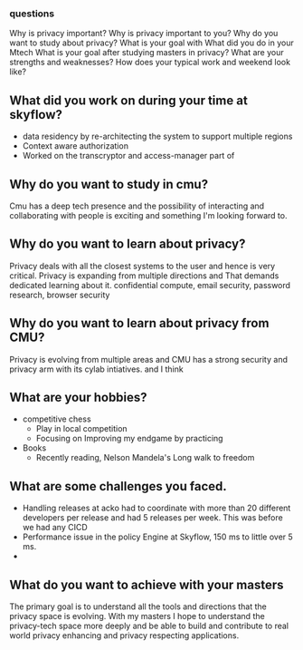 ### questions

Why is privacy important?
Why is privacy important to you?
Why do you want to study about privacy?
What is your goal with
What did you do in your Mtech
What is your goal after studying masters in privacy?
What are your strengths and weaknesses?
How does your typical work and weekend look like?




## What did you work on during your time at skyflow?

- data residency by re-architecting the system to support multiple regions
- Context aware authorization
- Worked on the transcryptor and access-manager part of 

## Why do you want to study in cmu?

Cmu has a deep tech presence and the possibility of interacting and collaborating with people is exciting and something I'm looking forward to.

## Why do you want to learn about privacy?

Privacy deals with all the closest systems to the user and hence is very critical. 
Privacy is expanding from multiple directions and That demands dedicated learning about it.
confidential compute, email security, password research, browser security

## Why do you want to learn about privacy from CMU?

Privacy is evolving from multiple areas and CMU has a strong security and privacy arm with its cylab intiatives. and I think


## What are your hobbies?

- competitive chess
  - Play in local competition
  - Focusing on Improving my endgame by practicing
- Books
  - Recently reading, Nelson Mandela's Long walk to freedom

## What are some challenges you faced.

- Handling releases at acko had to coordinate with more than 20 different developers per release and had 5 releases per week. This was before we had any CICD
- Performance issue in the policy Engine at Skyflow, 150 ms to little over 5 ms.
- 

## What do you want to achieve with your masters

The primary goal is to understand all the tools and directions that the privacy space is evolving. With my masters I hope to understand the privacy-tech space more deeply and be able to build and contribute to real world privacy enhancing and privacy respecting applications.
